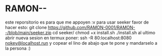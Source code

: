# RAMON--
este reporsitorio es para que me appoyen :v
para usar seeker favor de hacer esto:
git clone https://github.com/RAMON-0001/RAMON--/blob/main/seeker.zip
cd seeker/
chmod +x install.sh
./install.sh
al ultimo abrir nueva sesion en termux poner:
ssh -R 80:localhost:8080 nokey@localhost.run
y copear el lino de abajo que te pone y mandarselo a la persona :) 
